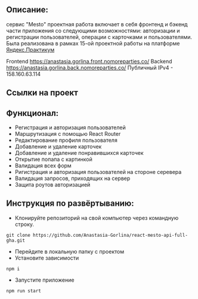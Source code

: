 ## Описание:

сервис "Mesto" 
проектная работа включает в себя фронтенд и бэкенд части приложения со следующими возможностями: авторизации и регистрации пользователей, операции с карточками и пользователями. Была реализована в рамках 15-ой проектной работы на платформе [Яндекс.Практикум](https://praktikum.yandex.ru/web/)

Frontend  https://anastasia.gorlina.front.nomoreparties.co/
Backend  https://anastasia.gorlina.back.nomoreparties.co/
Публичный IPv4 - 158.160.63.114

## Ссылки на проект

## Функционал:

- Регистрация и авторизация пользователей
- Маршрутизация с помощью React Router
- Редактирование профиля пользователя
- Добавление и удаление карточек
- Добавление и удаление понравившихся карточек
- Открытие попапа с картинкой
- Валидация всех форм
- Ригистрация и авторизация пользователей на стороне серевера
- Валидация запросов, приходящих на сервер
- Защита роутов авторизацией


## Инструкция по развёртыванию:

- Клонируйте репозиторий на свой компьютер через командную строку.

```
git clone https://github.com/Anastasia-Gorlina/react-mesto-api-full-gha.git
```

- Перейдите в локальную папку с проектом
- Установите зависимости

```
npm i
```

- Запустите приложение

```
npm run start
```